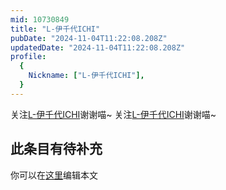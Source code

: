 ```yaml
---
mid: 10730849
title: "L-伊千代ICHI"
pubDate: "2024-11-04T11:22:08.208Z"
updatedDate: "2024-11-04T11:22:08.208Z"
profile:
  {
    Nickname: ["L-伊千代ICHI"],
  }
---
```


关注[L-伊千代ICHI](https://space.bilibili.com/10730849)谢谢喵~ 关注[L-伊千代ICHI](https://space.bilibili.com/10730849)谢谢喵~

## 此条目有待补充
你可以在[这里](https://github.com/Yuhanawa/VTuber.ICU/edit/master/src/content/v/L-伊千代ICHI/index.md)编辑本文
